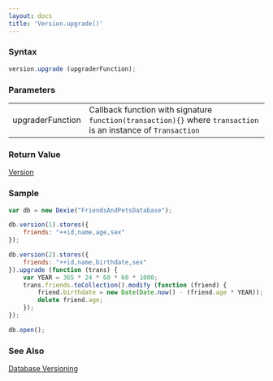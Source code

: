 ```yaml
---
layout: docs
title: 'Version.upgrade()'
---
```


### Syntax

```javascript
version.upgrade (upgraderFunction);
```

### Parameters
<table>
  <tr>
    <td>upgraderFunction</td>
    <td>Callback function with signature <code>function(transaction){}</code> where <code>transaction</code> is an instance of <code>Transaction</code></td>
  </tr>
</table>

### Return Value

[Version](/docs/Version/Version)

### Sample

```javascript
var db = new Dexie("FriendsAndPetsDatabase");

db.version(1).stores({
    friends: "++id,name,age,sex"
});

db.version(2).stores({
    friends: "++id,name,birthdate,sex"
}).upgrade (function (trans) {
    var YEAR = 365 * 24 * 60 * 60 * 1000;
    trans.friends.toCollection().modify (function (friend) {
        friend.birthdate = new Date(Date.now() - (friend.age * YEAR));
        delete friend.age;
    });
});

db.open(); 
```

### See Also

[Database Versioning](/docs/Tutorial/Design#database-versioning)
